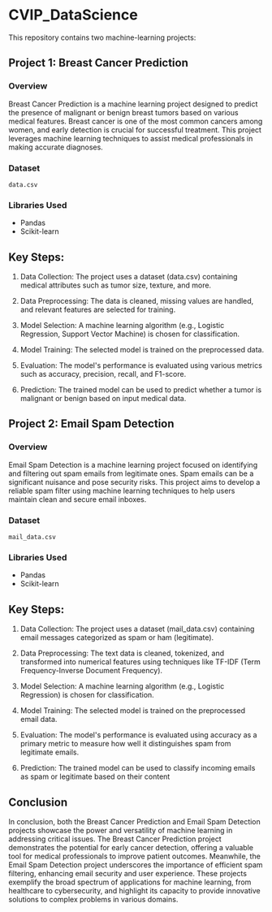 # CVIP_DataScience

This repository contains two machine-learning projects:

## Project 1: Breast Cancer Prediction

### Overview
Breast Cancer Prediction is a machine learning project designed to predict the presence of malignant or benign breast tumors based on various medical features. Breast cancer is one of the most common cancers among women, and early detection is crucial for successful treatment. This project leverages machine learning techniques to assist medical professionals in making accurate diagnoses.

### Dataset
`data.csv`

### Libraries Used
- Pandas
- Scikit-learn

## Key Steps:

1. Data Collection: The project uses a dataset (data.csv) containing medical attributes such as tumor size, texture, and more.

2. Data Preprocessing: The data is cleaned, missing values are handled, and relevant features are selected for training.

3. Model Selection: A machine learning algorithm (e.g., Logistic Regression, Support Vector Machine) is chosen for classification.

4. Model Training: The selected model is trained on the preprocessed data.

5. Evaluation: The model's performance is evaluated using various metrics such as accuracy, precision, recall, and F1-score.

6. Prediction: The trained model can be used to predict whether a tumor is malignant or benign based on input medical data.


## Project 2: Email Spam Detection

### Overview
Email Spam Detection is a machine learning project focused on identifying and filtering out spam emails from legitimate ones. Spam emails can be a significant nuisance and pose security risks. This project aims to develop a reliable spam filter using machine learning techniques to help users maintain clean and secure email inboxes.

### Dataset
`mail_data.csv`

### Libraries Used
- Pandas
- Scikit-learn

## Key Steps:

1. Data Collection: The project uses a dataset (mail_data.csv) containing email messages categorized as spam or ham (legitimate).

2. Data Preprocessing: The text data is cleaned, tokenized, and transformed into numerical features using techniques like TF-IDF (Term Frequency-Inverse Document Frequency).

3. Model Selection: A machine learning algorithm (e.g., Logistic Regression) is chosen for classification.

4. Model Training: The selected model is trained on the preprocessed email data.

5. Evaluation: The model's performance is evaluated using accuracy as a primary metric to measure how well it distinguishes spam from legitimate emails.

6. Prediction: The trained model can be used to classify incoming emails as spam or legitimate based on their content

## Conclusion

In conclusion, both the Breast Cancer Prediction and Email Spam Detection projects showcase the power and versatility of machine learning in addressing critical issues. The Breast Cancer Prediction project demonstrates the potential for early cancer detection, offering a valuable tool for medical professionals to improve patient outcomes. Meanwhile, the Email Spam Detection project underscores the importance of efficient spam filtering, enhancing email security and user experience. These projects exemplify the broad spectrum of applications for machine learning, from healthcare to cybersecurity, and highlight its capacity to provide innovative solutions to complex problems in various domains.
